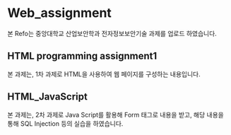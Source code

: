 # Web_assignment

본 Refo는 중앙대학교 산업보안학과 전자정보보안기술 과제를 업로드 하였습니다.

## HTML programming assignment1
본 과제는, 1차 과제로 HTML을 사용하여 웹 페이지를 구성하는 내용입니다.

## HTML_JavaScript
본 과제는, 2차 과제로 Java Script를 활용해 Form 태그로 내용을 받고, 해당 내용을 통해 SQL Injection 등의 실습을 하였습니다.
